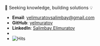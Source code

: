 🎯 Seeking knowledge, building solutions 💡

- **Email**: yelimuratovsalimbay@gmail.com
- **GitHub**: [yelmuratov](https://github.com/yelmuratov)
- **LinkedIn**: [Salimbay Elimuratov](https://www.linkedin.com/in/salimbayelmuratov/)
- 
- ![Hits](https://hits.seeyoufarm.com/api/count/incr/badge.svg?url=https://github.com/yelmuratov/&title=Profile%20Views)
